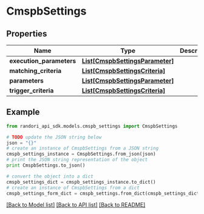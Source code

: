 # CmspbSettings


## Properties

Name | Type | Description | Notes
------------ | ------------- | ------------- | -------------
**execution_parameters** | [**List[CmspbSettingsParameter]**](CmspbSettingsParameter.md) |  | [optional] 
**matching_criteria** | [**List[CmspbSettingsCriteria]**](CmspbSettingsCriteria.md) |  | [optional] 
**parameters** | [**List[CmspbSettingsParameter]**](CmspbSettingsParameter.md) |  | [optional] 
**trigger_criteria** | [**List[CmspbSettingsCriteria]**](CmspbSettingsCriteria.md) |  | [optional] 

## Example

```python
from randori_api_sdk.models.cmspb_settings import CmspbSettings

# TODO update the JSON string below
json = "{}"
# create an instance of CmspbSettings from a JSON string
cmspb_settings_instance = CmspbSettings.from_json(json)
# print the JSON string representation of the object
print CmspbSettings.to_json()

# convert the object into a dict
cmspb_settings_dict = cmspb_settings_instance.to_dict()
# create an instance of CmspbSettings from a dict
cmspb_settings_form_dict = cmspb_settings.from_dict(cmspb_settings_dict)
```
[[Back to Model list]](../README.md#documentation-for-models) [[Back to API list]](../README.md#documentation-for-api-endpoints) [[Back to README]](../README.md)


